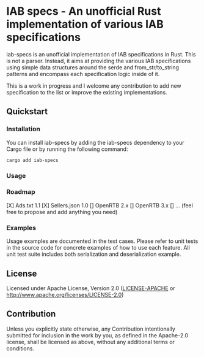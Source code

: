 # IAB specs - An unofficial Rust implementation of various IAB specifications

iab-specs is an unofficial implementation of IAB specifications in Rust.
This is not a parser.
Instead, it aims at providing the various IAB specifications using simple data structures around the serde 
and from_str/to_string patterns and encompass each specification logic inside of it.

This is a work in progress and I welcome any contribution to add new specification to the list or improve the existing
implementations.

## Quickstart

### Installation
You can install iab-specs by adding the iab-specs dependency to your Cargo file or by running the following command:

```shell
cargo add iab-specs
```

### Usage

### Roadmap

[X] Ads.txt 1.1 
[X] Sellers.json 1.0
[] OpenRTB 2.x
[] OpenRTB 3.x
[] ... (feel free to propose and add anything you need)


### Examples
Usage examples are documented in the test cases. Please refer to unit tests in the source code for concrete examples of how to use each feature.
All unit test suite includes both serialization and deserialization example.

## License
Licensed under Apache License, Version 2.0 ([LICENSE-APACHE](LICENSE) or http://www.apache.org/licenses/LICENSE-2.0)

## Contribution
Unless you explicitly state otherwise, any Contribution intentionally submitted
for inclusion in the work by you, as defined in the Apache-2.0 license, shall be  licensed as above, without any additional terms or conditions.
